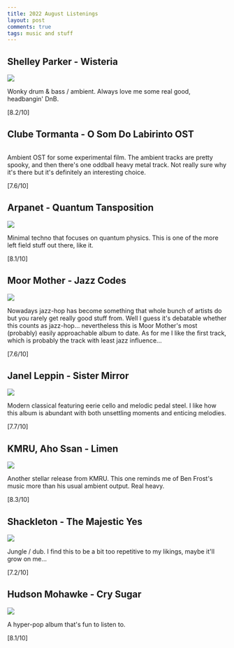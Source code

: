 ```yaml
---
title: 2022 August Listenings
layout: post
comments: true
tags: music and stuff
---
```


## Shelley Parker - Wisteria

  ![](https://f4.bcbits.com/img/a1562368539_16.jpg)

  Wonky drum & bass / ambient. Always love me some real good, headbangin' DnB.

  [8.2/10]

## Clube Tormanta - O Som Do Labirinto OST

  ![]()

  Ambient OST for some experimental film. The ambient tracks are pretty spooky, and then there's one oddball heavy metal track. Not really sure why it's there but it's definitely an interesting choice.

  [7.6/10]

## Arpanet - Quantum Tansposition

  ![](https://f4.bcbits.com/img/a4228065150_10.jpg)

  Minimal techno that focuses on quantum physics. This is one of the more left field stuff out there, like it.

  [8.1/10]

## Moor Mother - Jazz Codes

  ![](https://f4.bcbits.com/img/a4226674197_16.jpg)

  Nowadays jazz-hop has become something that whole bunch of artists do but you rarely get really good stuff from. Well I guess it's debatable whether this counts as jazz-hop... nevertheless this is Moor Mother's most (probably) easily approachable album to date. As for me I like the first track, which is probably the track with least jazz influence...

  [7.6/10]

## Janel Leppin - Sister Mirror

  ![](https://f4.bcbits.com/img/a2994591663_16.jpg)

  Modern classical featuring eerie cello and melodic pedal steel. I like how this album is abundant with both unsettling moments and enticing melodies.

  [7.7/10]

## KMRU, Aho Ssan - Limen

  ![](https://f4.bcbits.com/img/a1982655657_16.jpg)

  Another stellar release from KMRU. This one reminds me of Ben Frost's music more than his usual ambient output. Real heavy.

  [8.3/10]

## Shackleton - The Majestic Yes

  ![](https://f4.bcbits.com/img/a1502113690_16.jpg)

  Jungle / dub. I find this to be a bit too repetitive to my likings, maybe it'll grow on me...

  [7.2/10]

## Hudson Mohawke - Cry Sugar

  ![](https://f4.bcbits.com/img/a3366499892_16.jpg)

  A hyper-pop album that's fun to listen to.

  [8.1/10]
